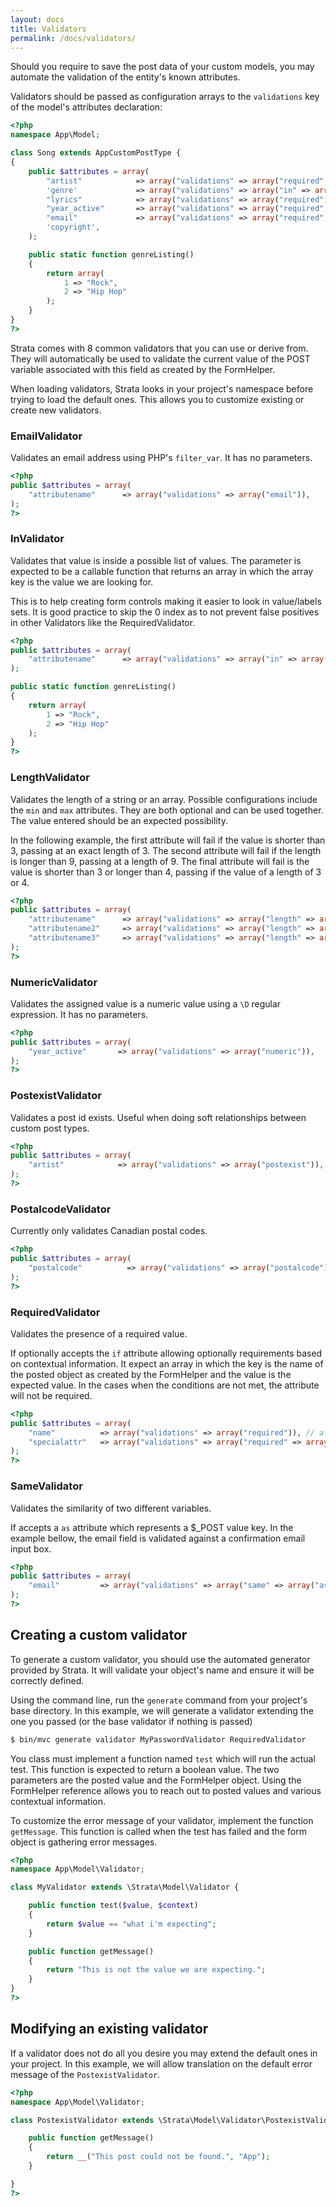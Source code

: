 ```yaml
---
layout: docs
title: Validators
permalink: /docs/validators/
---
```


Should you require to save the post data of your custom models, you may automate the validation of the entity's known attributes.

Validators should be passed as configuration arrays to the `validations` key of the model's attributes declaration:

~~~ php
<?php
namespace App\Model;

class Song extends AppCustomPostType {
{
    public $attributes = array(
        "artist"            => array("validations" => array("required", "postexist")),
        'genre'             => array("validations" => array("in" => array("App\Model\Song::genreListing"))),
        "lyrics"            => array("validations" => array("required")),
        "year_active"       => array("validations" => array("required", "numeric", "length" => array("min" => 2, "max" => 4))),
        "email"             => array("validations" => array("required", "email", "same" => array("as" => "email_confirm"))),
        'copyright',
    );

    public static function genreListing()
    {
        return array(
            1 => "Rock",
            2 => "Hip Hop"
        );
    }
}
?>
~~~

Strata comes with 8 common validators that you can use or derive from. They will automatically be used to validate the current value of the POST variable associated with this field as created by the FormHelper.

When loading validators, Strata looks in your project's namespace before trying to load the default ones. This allows you to customize existing or create new validators.

### EmailValidator

Validates an email address using PHP's `filter_var`. It has no parameters.

~~~ php
<?php
public $attributes = array(
    "attributename"      => array("validations" => array("email")),
);
?>
~~~

### InValidator

Validates that value is inside a possible list of values. The parameter is expected to be a callable function that returns an array in which the array key is the value we are looking for.

This is to help creating form controls making it easier to look in value/labels sets. It is good practice to skip the 0 index as to not prevent false positives in other Validators like the RequiredValidator.

~~~ php
<?php
public $attributes = array(
    "attributename"      => array("validations" => array("in" => array("App\Model\Song::genreListing"))),
);

public static function genreListing()
{
    return array(
        1 => "Rock",
        2 => "Hip Hop"
    );
}
?>
~~~

### LengthValidator

Validates the length of a string or an array. Possible configurations include the `min` and `max` attributes. They are both optional and can be used together. The value entered should be an expected possibility.

In the following example, the first attribute will fail if the value is shorter than 3, passing at an exact length of 3. The second attribute will fail if the length is longer than 9, passing at a length of 9. The final attribute will fail is the value is shorter than 3 or longer than 4, passing if the value of a length of 3 or 4.

~~~ php
<?php
public $attributes = array(
    "attributename"      => array("validations" => array("length" => array("min" => 3))),
    "attributename2"     => array("validations" => array("length" => array("max" => 9))),
    "attributename3"     => array("validations" => array("length" => array("min" => 3, "max" => 4))),
);
?>
~~~

### NumericValidator

Validates the assigned value is a numeric value using a `\D` regular expression. It has no parameters.

~~~ php
<?php
public $attributes = array(
    "year_active"       => array("validations" => array("numeric")),
);
?>
~~~

### PostexistValidator

Validates a post id exists. Useful when doing soft relationships between custom post types.

~~~ php
<?php
public $attributes = array(
    "artist"            => array("validations" => array("postexist")),
);
?>
~~~

### PostalcodeValidator

Currently only validates Canadian postal codes.

~~~ php
<?php
public $attributes = array(
    "postalcode"          => array("validations" => array("postalcode")),
);
?>
~~~

### RequiredValidator

Validates the presence of a required value.

If optionally accepts the `if` attribute allowing optionally requirements based on contextual information. It expect an array in which the key is the name of the posted object as created by the FormHelper and the value is the expected value. In the cases when the conditions are not met, the attribute will not be required.

~~~ php
<?php
public $attributes = array(
    "name"          => array("validations" => array("required")), // always required
    "specialattr"   => array("validations" => array("required" => array("if" => array("posted_field_name" => "value")))), // depends on whether $_POST['data[posted_field_name]'] is set to "value"
);
?>
~~~

### SameValidator

Validates the similarity of two different variables.

If accepts a `as` attribute which represents a $_POST value key. In the example bellow, the email field is validated against a confirmation email input box.

~~~ php
<?php
public $attributes = array(
    "email"         => array("validations" => array("same" => array("as" => "email_confirm"))), // depends on $_POST['data[posted_field_name]']
);
?>
~~~

## Creating a custom validator

To generate a custom validator, you should use the automated generator provided by Strata. It will validate your object's name and ensure it will be correctly defined.

Using the command line, run the `generate` command from your project's base directory. In this example, we will generate a validator extending the one you passed (or the base validator if nothing is passed)

~~~ sh
$ bin/mvc generate validator MyPasswordValidator RequiredValidator
~~~

You class must implement a function named `test` which will run the actual test. This function is expected to return a boolean value. The two parameters are the posted value and the FormHelper object. Using the FormHelper reference allows you to reach out to posted values and various contextual information.

To customize the error message of your validator, implement the function `getMessage`. This function is called when the test has failed and the form object is gathering error messages.

~~~ php
<?php
namespace App\Model\Validator;

class MyValidator extends \Strata\Model\Validator {

    public function test($value, $context)
    {
        return $value == "what i'm expecting";
    }

    public function getMessage()
    {
        return "This is not the value we are expecting.";
    }
}
?>
~~~

## Modifying an existing validator

If a validator does not do all you desire you may extend the default ones in your project. In this example, we will allow translation on the default error message of the `PostexistValidator`.

~~~ php
<?php
namespace App\Model\Validator;

class PostexistValidator extends \Strata\Model\Validator\PostexistValidator {

    public function getMessage()
    {
        return __("This post could not be found.", "App");
    }

}
?>
~~~

